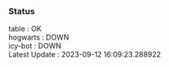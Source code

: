 ### Status


table : OK  
hogwarts : DOWN  
icy-bot : DOWN  
Latest Update : 2023-09-12 16:09:23.288922
